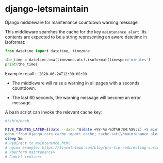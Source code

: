 # django-letsmaintain
Django middleware for maintenance countdown warning message

This middleware searches the cache for the key `maintenance_alert`. Its contents are expected to be a string representing an aware datetime in isoformat:

```python
from datetime import datetime, timezone

the_time = datetime.now(timezone.utc).isoformat(timespec='minutes')
print(the_time)
```
Example result: `'2020-06-24T12:00+00:00'`

* The middleware will raise a warning in all pages with a seconds countdown.

* The last 60 seconds, the warning message will become an error message.

A bash script can invoke the relevant cache key:

```bash
#!/bin/bash

FIVE_MINUTES_LATER=$(date --date "$(date +%Y-%m-%dT%H:%M:%S%:z) +5 min" --iso-8601=minutes)
echo "from django.core.cache import cache; cache.set(\"maintenance_alert\", \"$FIVE_MINUTES_LATER\")" | ./manage.py shell
sleep 5m
# Redirect to maintenance.html 
# nginx example: https://lincolnloop.com/blog/pro-tip-redirecting-custom-nginx-maintenance-page/
# <perform maintenance>
# Cancel redirect
```
